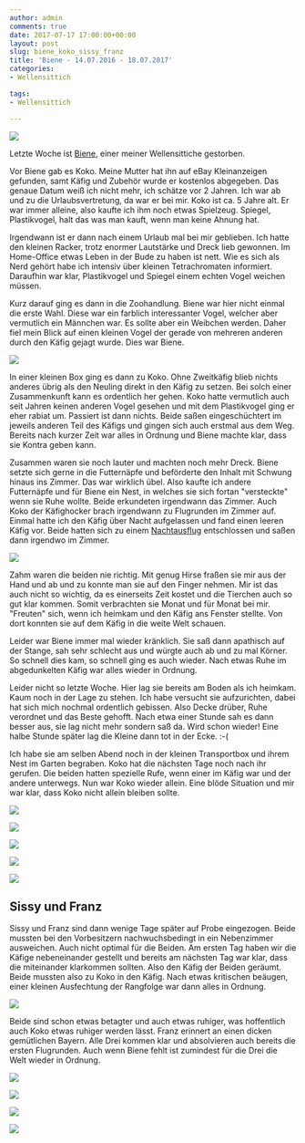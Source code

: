 ```yaml
---
author: admin
comments: true
date: 2017-07-17 17:00:00+00:00
layout: post
slug: biene_koko_sissy_franz
title: 'Biene - 14.07.2016 - 18.07.2017'
categories:
- Wellensittich

tags:
- Wellensittich

---
```

<img src="/assets/uploads/2017/7/biene_logo.jpg" class="imagelogo">

Letzte Woche ist [Biene](https://koko.andydunkel.net/Koko_und_Biene/Biene/index.html), einer meiner Wellensittiche gestorben.

Vor Biene gab es Koko. Meine Mutter hat ihn auf eBay Kleinanzeigen gefunden, samt Käfig und Zubehör wurde er kostenlos abgegeben. Das genaue Datum weiß ich nicht mehr, ich schätze vor 2 Jahren. Ich war ab und zu die Urlaubsvertretung, da war er bei mir. Koko ist ca. 5 Jahre alt. Er war immer alleine, also kaufte ich ihm noch etwas Spielzeug. Spiegel, Plastikvogel, halt das was man kauft, wenn man keine Ahnung hat.

<!--more-->

Irgendwann ist er dann nach einem Urlaub mal bei mir geblieben. Ich hatte den kleinen Racker, trotz enormer Lautstärke und Dreck lieb gewonnen. Im Home-Office etwas Leben in der Bude zu haben ist nett. Wie es sich als Nerd gehört habe ich intensiv über kleinen Tetrachromaten informiert. Daraufhin war klar, Plastikvogel und Spiegel einem echten Vogel weichen müssen.

Kurz darauf ging es dann in die Zoohandlung. Biene war hier nicht einmal die erste Wahl. Diese war ein farblich interessanter Vogel, welcher aber vermutlich ein Männchen war. Es sollte aber ein Weibchen werden. Daher fiel mein Blick auf einen kleinen Vogel der gerade von mehreren anderen durch den Käfig gejagt wurde. Dies war Biene.

![](/assets/uploads/2017/7/welli1.jpg)

In einer kleinen Box ging es dann zu Koko. Ohne Zweitkäfig blieb nichts anderes übrig als den Neuling direkt in den Käfig zu setzen. Bei solch einer Zusammenkunft kann es ordentlich her gehen. Koko hatte vermutlich auch seit Jahren keinen anderen Vogel gesehen und mit dem Plastikvogel ging er eher rabiat um. Passiert ist dann nichts. Beide saßen eingeschüchtert im jeweils anderen Teil des Käfigs und gingen sich auch erstmal aus dem Weg. Bereits nach kurzer Zeit war alles in Ordnung und Biene machte klar, dass sie Kontra geben kann.

Zusammen waren sie noch lauter und machten noch mehr Dreck. Biene setzte sich gerne in die Futternäpfe und beförderte den Inhalt mit Schwung hinaus ins Zimmer. Das war wirklich übel. Also kaufte ich andere Futternäpfe und für Biene ein Nest, in welches sie sich fortan "versteckte" wenn sie Ruhe wollte. Beide erkundeten irgendwann das Zimmer. Auch Koko der Käfighocker brach irgendwann zu Flugrunden im Zimmer auf. Einmal hatte ich den Käfig über Nacht aufgelassen und fand einen leeren Käfig vor. Beide hatten sich zu einem [Nachtausflug](https://koko.andydunkel.net/Koko_und_Biene/Nachtausflug/index.html) entschlossen und saßen dann irgendwo im Zimmer.

![](/assets/uploads/2017/7/welli2.jpg)

Zahm waren die beiden nie richtig. Mit genug Hirse fraßen sie mir aus der Hand und ab und zu konnte man sie auf den Finger nehmen. Mir ist das auch nicht so wichtig, da es einerseits Zeit kostet und die Tierchen auch so gut klar kommen. Somit verbrachten sie Monat und für Monat bei mir. "Freuten" sich, wenn ich heimkam und den Käfig ans Fenster stellte. Von dort konnten sie auf dem Käfig in die weite Welt schauen.

Leider war Biene immer mal wieder kränklich. Sie saß dann apathisch auf der Stange, sah sehr schlecht aus und würgte auch ab und zu mal Körner. So schnell dies kam, so schnell ging es auch wieder. Nach etwas Ruhe im abgedunkelten Käfig war alles wieder in Ordnung.

Leider nicht so letzte Woche. Hier lag sie bereits am Boden als ich heimkam. Kaum noch in der Lage zu stehen. Ich habe versucht sie aufzurichten, dabei hat sich mich nochmal ordentlich gebissen. Also Decke drüber, Ruhe verordnet und das Beste gehofft. Nach etwa einer Stunde sah es dann besser aus, sie lag nicht mehr sondern saß da. Wird schon wieder! Eine halbe Stunde später lag die Kleine dann tot in der Ecke. :-(

Ich habe sie am selben Abend noch in der kleinen Transportbox und ihrem Nest im Garten begraben. Koko hat die nächsten Tage noch nach ihr gerufen. Die beiden hatten spezielle Rufe, wenn einer im Käfig war und der andere unterwegs. Nun war Koko wieder allein. Eine blöde Situation und mir war klar, dass Koko nicht allein bleiben sollte.

![](/assets/uploads/2017/7/welli3.jpg)

![](/assets/uploads/2017/7/welli4.jpg)

![](/assets/uploads/2017/7/welli4_1.jpg)

![](/assets/uploads/2017/7/welli4_2.jpg)

![](/assets/uploads/2017/7/welli4_3.jpg)

## Sissy und Franz

Sissy und Franz sind dann wenige Tage später auf Probe eingezogen. Beide mussten bei den Vorbesitzern nachwuchsbedingt in ein Nebenzimmer ausweichen. Auch nicht optimal für die Beiden. Am ersten Tag haben wir die Käfige nebeneinander gestellt und bereits am nächsten Tag war klar, dass die miteinander klarkommen sollten. Also den Käfig der Beiden geräumt. Beide mussten also zu Koko in den Käfig. Nach etwas kritischen beäugen, einer kleinen Ausfechtung der Rangfolge war dann alles in Ordnung.

![](/assets/uploads/2017/7/welli5.jpg)

Beide sind schon etwas betagter und auch etwas ruhiger, was hoffentlich auch Koko etwas ruhiger werden lässt. Franz erinnert an einen dicken gemütlichen Bayern. Alle Drei kommen klar und absolvieren auch bereits die ersten Flugrunden. Auch wenn Biene fehlt ist zumindest für die Drei die Welt wieder in Ordnung.

![](/assets/uploads/2017/7/welli6.jpg)

![](/assets/uploads/2017/7/welli7.jpg)

![](/assets/uploads/2017/7/welli8.jpg)

![](/assets/uploads/2017/7/welli9.jpg)

